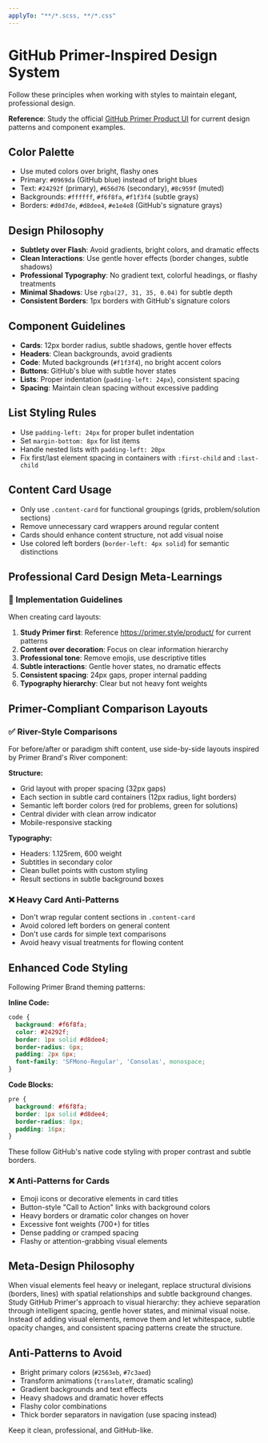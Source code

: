```yaml
---
applyTo: "**/*.scss, **/*.css"
---
```


# GitHub Primer-Inspired Design System

Follow these principles when working with styles to maintain elegant, professional design.

**Reference**: Study the official [GitHub Primer Product UI](https://primer.style/product/) for current design patterns and component examples.

## Color Palette
- Use muted colors over bright, flashy ones
- Primary: `#0969da` (GitHub blue) instead of bright blues
- Text: `#24292f` (primary), `#656d76` (secondary), `#8c959f` (muted)
- Backgrounds: `#ffffff`, `#f6f8fa`, `#f1f3f4` (subtle grays)
- Borders: `#d0d7de`, `#d8dee4`, `#e1e4e8` (GitHub's signature grays)

## Design Philosophy
- **Subtlety over Flash**: Avoid gradients, bright colors, and dramatic effects
- **Clean Interactions**: Use gentle hover effects (border changes, subtle shadows)
- **Professional Typography**: No gradient text, colorful headings, or flashy treatments
- **Minimal Shadows**: Use `rgba(27, 31, 35, 0.04)` for subtle depth
- **Consistent Borders**: 1px borders with GitHub's signature colors

## Component Guidelines
- **Cards**: 12px border radius, subtle shadows, gentle hover effects
- **Headers**: Clean backgrounds, avoid gradients
- **Code**: Muted backgrounds (`#f1f3f4`), no bright accent colors
- **Buttons**: GitHub's blue with subtle hover states
- **Lists**: Proper indentation (`padding-left: 24px`), consistent spacing
- **Spacing**: Maintain clean spacing without excessive padding

## List Styling Rules
- Use `padding-left: 24px` for proper bullet indentation
- Set `margin-bottom: 8px` for list items
- Handle nested lists with `padding-left: 20px`
- Fix first/last element spacing in containers with `:first-child` and `:last-child`

## Content Card Usage
- Only use `.content-card` for functional groupings (grids, problem/solution sections)
- Remove unnecessary card wrappers around regular content
- Cards should enhance content structure, not add visual noise
- Use colored left borders (`border-left: 4px solid`) for semantic distinctions

## Professional Card Design Meta-Learnings

### 🎯 Implementation Guidelines
When creating card layouts:
1. **Study Primer first**: Reference https://primer.style/product/ for current patterns
2. **Content over decoration**: Focus on clear information hierarchy
3. **Professional tone**: Remove emojis, use descriptive titles
4. **Subtle interactions**: Gentle hover states, no dramatic effects
5. **Consistent spacing**: 24px gaps, proper internal padding
6. **Typography hierarchy**: Clear but not heavy font weights

## Primer-Compliant Comparison Layouts

### ✅ River-Style Comparisons
For before/after or paradigm shift content, use side-by-side layouts inspired by Primer Brand's River component:

**Structure:**
- Grid layout with proper spacing (32px gaps)
- Each section in subtle card containers (12px radius, light borders)
- Semantic left border colors (red for problems, green for solutions)
- Central divider with clean arrow indicator
- Mobile-responsive stacking

**Typography:**
- Headers: 1.125rem, 600 weight
- Subtitles in secondary color
- Clean bullet points with custom styling
- Result sections in subtle background boxes

### ❌ Heavy Card Anti-Patterns
- Don't wrap regular content sections in `.content-card`
- Avoid colored left borders on general content
- Don't use cards for simple text comparisons
- Avoid heavy visual treatments for flowing content

## Enhanced Code Styling

Following Primer Brand theming patterns:

**Inline Code:**
```scss
code {
  background: #f6f8fa;
  color: #24292f;
  border: 1px solid #d8dee4;
  border-radius: 6px;
  padding: 2px 6px;
  font-family: 'SFMono-Regular', 'Consolas', monospace;
}
```

**Code Blocks:**
```scss
pre {
  background: #f6f8fa;
  border: 1px solid #d8dee4;
  border-radius: 8px;
  padding: 16px;
}
```

These follow GitHub's native code styling with proper contrast and subtle borders.

### ❌ Anti-Patterns for Cards
- Emoji icons or decorative elements in card titles
- Button-style "Call to Action" links with background colors
- Heavy borders or dramatic color changes on hover
- Excessive font weights (700+) for titles
- Dense padding or cramped spacing
- Flashy or attention-grabbing visual elements

## Meta-Design Philosophy
When visual elements feel heavy or inelegant, replace structural divisions (borders, lines) with spatial relationships and subtle background changes. Study GitHub Primer's approach to visual hierarchy: they achieve separation through intelligent spacing, gentle hover states, and minimal visual noise. Instead of adding visual elements, remove them and let whitespace, subtle opacity changes, and consistent spacing patterns create the structure.

## Anti-Patterns to Avoid
- Bright primary colors (`#2563eb`, `#7c3aed`)
- Transform animations (`translateY`, dramatic scaling)
- Gradient backgrounds and text effects
- Heavy shadows and dramatic hover effects
- Flashy color combinations
- Thick border separators in navigation (use spacing instead)

Keep it clean, professional, and GitHub-like.
